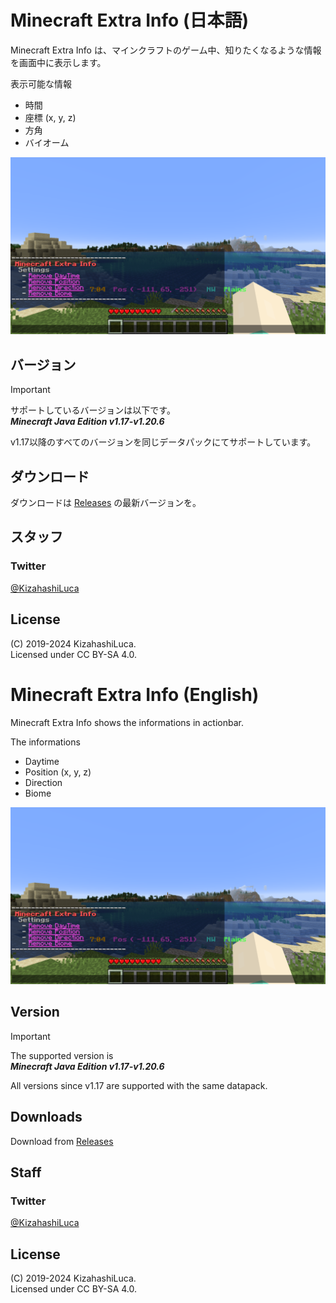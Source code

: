 # Minecraft Extra Info (日本語)
Minecraft Extra Info は、マインクラフトのゲーム中、知りたくなるような情報を画面中に表示します。

表示可能な情報
 - 時間
 - 座標 (x, y, z)
 - 方角
 - バイオーム

![SampleImage](https://github.com/KizahashiLuca/minecraft_extra_info/blob/master/sample_images.png)

## バージョン
> [!IMPORTANT]
> サポートしているバージョンは以下です。  
> ***Minecraft Java Edition v1.17-v1.20.6***


v1.17以降のすべてのバージョンを同じデータパックにてサポートしています。

## ダウンロード
ダウンロードは [Releases](https://github.com/KizahashiLuca/minecraft_extra_info/releases) の最新バージョンを。

## スタッフ
### Twitter
[@KizahashiLuca][twitter]

## License
(C) 2019-2024 KizahashiLuca.  
Licensed under CC BY-SA 4.0.


[twitter]:https://www.twitter.com/KizahashiLuca


# Minecraft Extra Info (English)
Minecraft Extra Info shows the informations in actionbar.

The informations
 - Daytime
 - Position (x, y, z)
 - Direction
 - Biome

![SampleImage](https://github.com/KizahashiLuca/minecraft_extra_info/blob/master/sample_images.png)

## Version
> [!IMPORTANT]
> The supported version is  
> ***Minecraft Java Edition v1.17-v1.20.6***

All versions since v1.17 are supported with the same datapack.

## Downloads
Download from [Releases](https://github.com/KizahashiLuca/minecraft_extra_info/releases)

## Staff
### Twitter
[@KizahashiLuca][twitter]

## License
(C) 2019-2024 KizahashiLuca.  
Licensed under CC BY-SA 4.0.


[twitter]:https://www.twitter.com/KizahashiLuca